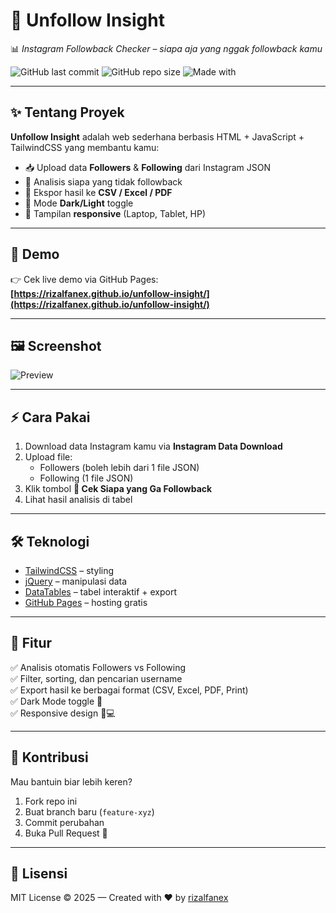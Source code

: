 # 🚀 Unfollow Insight  
📊 *Instagram Followback Checker – siapa aja yang nggak followback kamu*

![GitHub last commit](https://img.shields.io/github/last-commit/USERNAME/unfollow-insight?color=blue&style=flat-square)
![GitHub repo size](https://img.shields.io/github/repo-size/USERNAME/unfollow-insight?color=green&style=flat-square)
![Made with](https://img.shields.io/badge/Made%20with-❤️%20%26%20☕-red?style=flat-square)

---

## ✨ Tentang Proyek
**Unfollow Insight** adalah web sederhana berbasis HTML + JavaScript + TailwindCSS yang membantu kamu:
- 📥 Upload data **Followers** & **Following** dari Instagram JSON
- 🔎 Analisis siapa yang tidak followback
- 📑 Ekspor hasil ke **CSV / Excel / PDF**
- 🌙 Mode **Dark/Light** toggle
- 📱 Tampilan **responsive** (Laptop, Tablet, HP)

---

## 🎥 Demo
👉 Cek live demo via GitHub Pages:  
**[https://rizalfanex.github.io/unfollow-insight/](https://rizalfanex.github.io/unfollow-insight/)**  


---

## 🖼️ Screenshot
![Preview](https://i.ibb.co/J7ZkMSh/tester.png)

---

## ⚡ Cara Pakai
1. Download data Instagram kamu via **Instagram Data Download**
2. Upload file:
   - Followers (boleh lebih dari 1 file JSON)
   - Following (1 file JSON)
3. Klik tombol **🚀 Cek Siapa yang Ga Followback**
4. Lihat hasil analisis di tabel

---

## 🛠️ Teknologi
- [TailwindCSS](https://tailwindcss.com/) – styling
- [jQuery](https://jquery.com/) – manipulasi data
- [DataTables](https://datatables.net/) – tabel interaktif + export
- [GitHub Pages](https://pages.github.com/) – hosting gratis

---

## 📌 Fitur
✅ Analisis otomatis Followers vs Following  
✅ Filter, sorting, dan pencarian username  
✅ Export hasil ke berbagai format (CSV, Excel, PDF, Print)  
✅ Dark Mode toggle 🌙  
✅ Responsive design 📱💻  

---

## 🤝 Kontribusi
Mau bantuin biar lebih keren?  
1. Fork repo ini  
2. Buat branch baru (`feature-xyz`)  
3. Commit perubahan  
4. Buka Pull Request 🚀  

---

## 📜 Lisensi
MIT License © 2025 — Created with ❤️ by [rizalfanex](https://github.com/rizalfanex)
